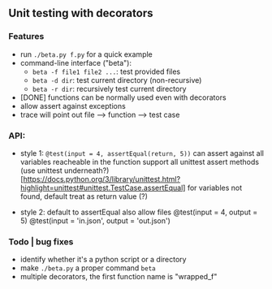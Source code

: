 ## Unit testing with decorators

### Features

* run `./beta.py f.py` for a quick example
* command-line interface ("beta"): 
    * `beta -f file1 file2 ...`: test provided files
    * `beta -d dir`: test current directory (non-recursive)
    * `beta -r dir`: recursively test current directory
* [DONE] functions can be normally used even with decorators
* allow assert against exceptions
* trace will point out file --> function --> test case

### API:

* style 1: `@test(input = 4, assertEqual(return, 5))`
    can assert against all variables reacheable in the function
    support all unittest assert methods (use unittest underneath?)
       [https://docs.python.org/3/library/unittest.html?highlight=unittest#unittest.TestCase.assertEqual]
    for variables not found, default treat as return value (?)

* style 2:
    default to assertEqual
    also allow files
@test(input = 4, output = 5) 
@test(input = 'in.json', output = 'out.json')

### Todo | bug fixes

* identify whether it's a python script or a directory
* make `./beta.py` a proper command `beta`
* multiple decorators, the first function name is "wrapped_f"
